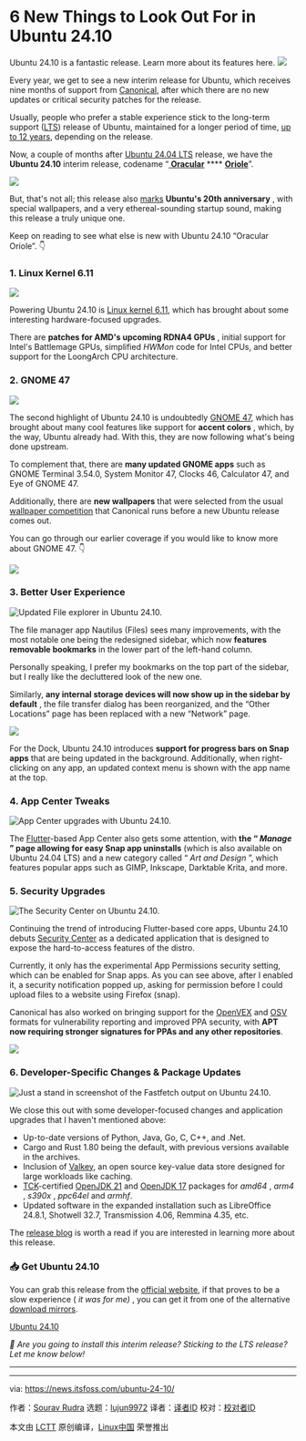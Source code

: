 [#]: subject: "6 New Things to Look Out For in Ubuntu 24.10"
[#]: via: "https://news.itsfoss.com/ubuntu-24-10/"
[#]: author: "Sourav Rudra https://news.itsfoss.com/author/sourav/"
[#]: collector: "lujun9972/lctt-scripts-1705972010"
[#]: translator: " "
[#]: reviewer: " "
[#]: publisher: " "
[#]: url: " "

6 New Things to Look Out For in Ubuntu 24.10
======
Ubuntu 24.10 is a fantastic release. Learn more about its features here.
[![][1]][2]

Every year, we get to see a new interim release for Ubuntu, which receives nine months of support from [Canonical][3], after which there are no new updates or critical security patches for the release.

Usually, people who prefer a stable experience stick to the long-term support ([LTS][4]) release of Ubuntu, maintained for a longer period of time, [up to 12 years][5], depending on the release.

Now, a couple of months after [Ubuntu 24.04 LTS][6] release, we have the **Ubuntu 24.10** interim release, codename “[ **Oracular**][7] **** [**Oriole**][8]”.

![][9]

But, that's not all; this release also [marks][10] **Ubuntu's 20th anniversary** , with special wallpapers, and a very ethereal-sounding startup sound, making this release a truly unique one.

Keep on reading to see what else is new with Ubuntu 24.10 “Oracular Oriole”. 👇

### 1\. Linux Kernel 6.11

![][11]

Powering Ubuntu 24.10 is [Linux kernel 6.11][12], which has brought about some interesting hardware-focused upgrades.

There are **patches for AMD's upcoming RDNA4 GPUs** , initial support for Intel's Battlemage GPUs, simplified _HWMon_ code for Intel CPUs, and better support for the LoongArch CPU architecture.

### 2\. GNOME 47

![][13]

The second highlight of Ubuntu 24.10 is undoubtedly [GNOME 47][14], which has brought about many cool features like support for **accent colors** , which, by the way, Ubuntu already had. With this, they are now following what's being done upstream.

To complement that, there are **many updated GNOME apps** such as GNOME Terminal 3.54.0, System Monitor 47, Clocks 46, Calculator 47, and Eye of GNOME 47.

Additionally, there are **new wallpapers** that were selected from the usual [wallpaper competition][15] that Canonical runs before a new Ubuntu release comes out.

You can go through our earlier coverage if you would like to know more about GNOME 47. 👇

![][16]

### 3\. Better User Experience

![Updated File explorer in Ubuntu 24.10.][17]

The file manager app Nautilus (Files) sees many improvements, with the most notable one being the redesigned sidebar, which now **features removable bookmarks** in the lower part of the left-hand column.

Personally speaking, I prefer my bookmarks on the top part of the sidebar, but I really like the decluttered look of the new one.

Similarly, **any internal storage devices will now show up in the sidebar by default** , the file transfer dialog has been reorganized, and the “Other Locations” page has been replaced with a new “Network” page.

![][18]

For the Dock, Ubuntu 24.10 introduces **support for progress bars on Snap apps** that are being updated in the background. Additionally, when right-clicking on any app, an updated context menu is shown with the app name at the top.

### 4\. App Center Tweaks

![App Center upgrades with Ubuntu 24.10.][19]

The [Flutter][20]-based App Center also gets some attention, with **the “ _Manage_ ” page allowing for easy Snap app uninstalls** (which is also available on Ubuntu 24.04 LTS) and a new category called “ _Art and Design_ ”, which features popular apps such as GIMP, Inkscape, Darktable Krita, and more.

### 5\. Security Upgrades

![The Security Center on Ubuntu 24.10.][21]

Continuing the trend of introducing Flutter-based core apps, Ubuntu 24.10 debuts [Security Center][22] as a dedicated application that is designed to expose the hard-to-access features of the distro.

Currently, it only has the experimental App Permissions security setting, which can be enabled for Snap apps. As you can see above, after I enabled it, a security notification popped up, asking for permission before I could upload files to a website using Firefox (snap).

Canonical has also worked on bringing support for the [OpenVEX][23] and [OSV][24] formats for vulnerability reporting and improved PPA security, with **APT now requiring stronger signatures for PPAs and any other repositories**.

![][16]

### 6\. Developer-Specific Changes & Package Updates

![Just a stand in screenshot of the Fastfetch output on Ubuntu 24.10.][25]

We close this out with some developer-focused changes and application upgrades that I haven't mentioned above:

  * Up-to-date versions of Python, Java, Go, C, C++, and .Net.
  * Cargo and Rust 1.80 being the default, with previous versions available in the archives.
  * Inclusion of [Valkey][26], an open source key-value data store designed for large workloads like caching.
  * [TCK][27]-certified [OpenJDK 21][28] and [OpenJDK 17][29] packages for _amd64_ , _arm4_ , _s390x_ , _ppc64el_ and _armhf_.
  * Updated software in the expanded installation such as LibreOffice 24.8.1, Shotwell 32.7, Transmission 4.06, Remmina 4.35, etc.



The [release blog][30] is worth a read if you are interested in learning more about this release.

### 📥 Get Ubuntu 24.10

You can grab this release from the [official website][31], if that proves to be a slow experience ( _it was for me)_ , you can get it from one of the alternative [download mirrors][32].

[Ubuntu 24.10][31]

_💬 Are you going to install this interim release? Sticking to the LTS release? Let me know below!_

* * *

--------------------------------------------------------------------------------

via: https://news.itsfoss.com/ubuntu-24-10/

作者：[Sourav Rudra][a]
选题：[lujun9972][b]
译者：[译者ID](https://github.com/译者ID)
校对：[校对者ID](https://github.com/校对者ID)

本文由 [LCTT](https://github.com/LCTT/TranslateProject) 原创编译，[Linux中国](https://linux.cn/) 荣誉推出

[a]: https://news.itsfoss.com/author/sourav/
[b]: https://github.com/lujun9972
[1]: https://news.itsfoss.com/assets/images/pikapods-banner-v3.webp
[2]: https://www.pikapods.com/?utm_campaign=banner-2024-05&utm_source=itsfoss
[3]: https://canonical.com/
[4]: https://itsfoss.com/long-term-support-lts/
[5]: https://news.itsfoss.com/ubuntu-24-04-lts-support/
[6]: https://news.itsfoss.com/ubuntu-24-04-lts/
[7]: https://www.merriam-webster.com/dictionary/oracular
[8]: https://simple.wikipedia.org/wiki/Oriole
[9]: https://news.itsfoss.com/content/images/2024/10/Ubuntu_24.10_a.png
[10]: https://ubuntu.com/20years
[11]: https://news.itsfoss.com/content/images/2024/10/Ubuntu_24.10_a2.png
[12]: https://news.itsfoss.com/linux-kernel-6-11-release/
[13]: https://news.itsfoss.com/content/images/2024/10/Ubuntu_24.10_b.png
[14]: https://news.itsfoss.com/gnome-47/
[15]: https://discourse.ubuntu.com/t/vote-oracular-oriole-wallpaper-competition/47006/10
[16]: https://news.itsfoss.com/content/images/size/w256h256/2022/08/android-chrome-192x192.png
[17]: https://news.itsfoss.com/content/images/2024/10/Ubuntu_24.10_d-2.png
[18]: https://news.itsfoss.com/content/images/2024/10/Ubuntu_24.10_c.png
[19]: https://news.itsfoss.com/content/images/2024/10/Ubuntu_24.10_f.png
[20]: https://flutter.dev/
[21]: https://news.itsfoss.com/content/images/2024/10/Ubuntu_24.10_g.png
[22]: https://news.itsfoss.com/ubuntu-security-center-near-stable/
[23]: https://github.com/openvex
[24]: https://osv.dev/
[25]: https://news.itsfoss.com/content/images/2024/10/Ubuntu_24.10_h.png
[26]: https://valkey.io/
[27]: https://en.wikipedia.org/wiki/Technology_Compatibility_Kit
[28]: https://openjdk.org/projects/jdk/21/
[29]: https://openjdk.org/projects/jdk/17/
[30]: https://canonical.com/blog/canonical-releases-ubuntu-24-10-oracular-oriole
[31]: https://ubuntu.com/download/desktop
[32]: https://launchpad.net/ubuntu/+cdmirrors
